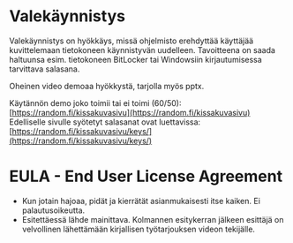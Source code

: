 # Valekäynnistys

Valekäynnistys on hyökkäys, missä ohjelmisto erehdyttää käyttäjää kuvittelemaan tietokoneen käynnistyvän uudelleen. Tavoitteena on saada haltuunsa esim. tietokoneen BitLocker tai Windowsiin kirjautumisessa tarvittava salasana.

Oheinen video demoaa hyökkystä, tarjolla myös pptx.

Käytännön demo joko toimii tai ei toimi (60/50): [https://random.fi/kissakuvasivu](https://random.fi/kissakuvasivu)
Edelliselle sivulle syötetyt salasanat ovat luettavissa: [https://random.fi/kissakuvasivu/keys/](https://random.fi/kissakuvasivu/keys/)


# EULA - End User License Agreement

 * Kun jotain hajoaa, pidät ja kierrätät asianmukaisesti itse kaiken. Ei palautusoikeutta.
 * Esitettäessä lähde mainittava. Kolmannen esitykerran jälkeen esittäjä on velvollinen lähettämään kirjallisen työtarjouksen videon tekijälle.

